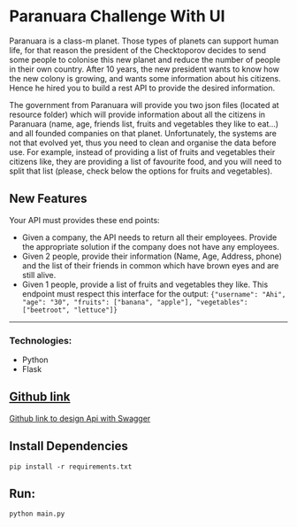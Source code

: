 # Paranuara Challenge With UI
Paranuara is a class-m planet. Those types of planets can support human life, for that reason the president of the Checktoporov decides to send some people to colonise this new planet and
reduce the number of people in their own country. After 10 years, the new president wants to know how the new colony is growing, and wants some information about his citizens. Hence he hired you to build a rest API to provide the desired information.

The government from Paranuara will provide you two json files (located at resource folder) which will provide information about all the citizens in Paranuara (name, age, friends list, fruits and vegetables they like to eat...) and all founded companies on that planet.
Unfortunately, the systems are not that evolved yet, thus you need to clean and organise the data before use.
For example, instead of providing a list of fruits and vegetables their citizens like, they are providing a list of favourite food, and you will need to split that list (please, check below the options for fruits and vegetables).

## New Features
Your API must provides these end points:
- Given a company, the API needs to return all their employees. Provide the appropriate solution if the company does not have any employees.
- Given 2 people, provide their information (Name, Age, Address, phone) and the list of their friends in common which have brown eyes and are still alive.
- Given 1 people, provide a list of fruits and vegetables they like. This endpoint must respect this interface for the output: `{"username": "Ahi", "age": "30", "fruits": ["banana", "apple"], "vegetables": ["beetroot", "lettuce"]}`

---
### Technologies:
* Python
* Flask

## [Github link](https://github.com/arashsari/Paranuara-UI)
[Github link to design Api with Swagger](https://github.com/arashsari/paranuara)


## Install Dependencies

    pip install -r requirements.txt


## Run:

    python main.py

